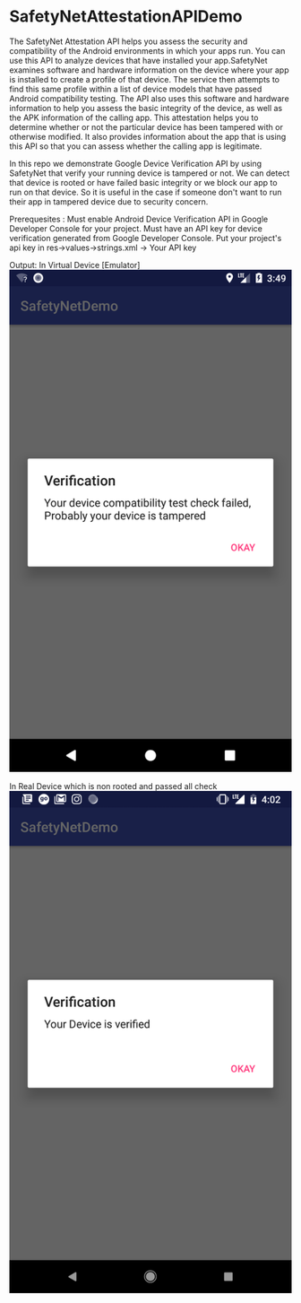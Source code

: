 # SafetyNetAttestationAPIDemo
The SafetyNet Attestation API helps you assess the security and compatibility of the Android environments in which your apps run. You can use this API to analyze devices that have installed your app.SafetyNet examines software and hardware information on the device where your app is installed to create a profile of that device. The service then attempts to find this same profile within a list of device models that have passed Android compatibility testing. The API also uses this software and hardware information to help you assess the basic integrity of the device, as well as the APK information of the calling app. This attestation helps you to determine whether or not the particular device has been tampered with or otherwise modified. It also provides information about the app that is using this API so that you can assess whether the calling app is legitimate.

In this repo we demonstrate Google Device Verification API by using SafetyNet that verify your running device is tampered or not. We can detect that device is rooted or have failed basic integrity or we block our app to run on that device. So it is useful in the case if someone don't want to run their app in tampered device due to security concern.

Prerequesites :
Must enable Android Device Verification API in Google Developer Console for your project.
Must have an API key for device verification generated from Google Developer Console.
Put your project's api key in res->values->strings.xml ->  <string name="api_key">Your API key</string>

Output:
In Virtual Device [Emulator]
 ![safetynetfail](https://github.com/dishantwalia/SafetyNetCheckDemo/blob/master/SafetyNetDemo/emulator.png)
 
In Real Device which is non rooted and passed all check
 ![safetynetpass](https://github.com/dishantwalia/SafetyNetCheckDemo/blob/master/SafetyNetDemo/realdevice.png)



